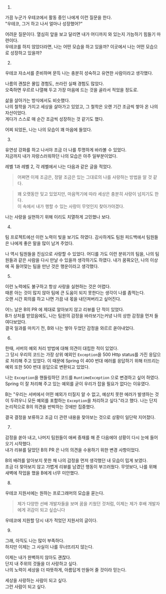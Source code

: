 1.
가끔 누군가 우테코에서 활동 중인 나에게 이런 질문을 한다.   
"우테코, 그거 하고 나서 얼마나 성장했어?"

어려운 질문이다.
열심히 앞을 보고 달리면 내가 어디까지 와 있는지 가늠하기 힘들기 마련이다.  
우테코를 하지 않았더라면, 나는 어떤 모습을 하고 있을까?
이곳에서 나는 어떤 모습으로 성장하고 있을까?

2.
우테코 자소서를 준비하며 문득 나는 충분히 성숙하고 유연한 사람이라고 생각했다.

나름의 괜찮은 몰입 경험도, 쓰라린 실패 경험도 많았다.  
오죽하면 우르르 나열해 두고 가장 마음에 드는 것을 골라서 적었을 정도로.

삶을 살아가는 방식에서도 비슷했다.   
나의 철학을 가지고 세상을 살아가고 있었고, 그 철학은 오랜 기간 조금씩 쌓아 온 나의 자산이었다.   
게다가 스스로 매 순간 조금씩 성장하는 것 같기도 했다.

어찌 되었든, 나는 나의 모습이 꽤 마음에 들었다.

3.
유연성 강화를 하고 나서야 조금 더 나를 투명하게 바라볼 수 있었다.  
지금까지 내가 자랑스러워하던 나의 모습은 아주 일부분이었다.

레벨 1과 레벨 2, 각 레벨에서 나는 다음과 같은 글을 적었다.

> 어쩌면 이제 조금은, 정말 조금은 있는 그대로의 나를 사랑하는 방법을 알 것 같다.

> 꽤 오랫동안 잊고 있었지만, 마음먹기에 따라 세상은 충분히 사랑이 넘치기도 한다.   
> 이 속에서 내가 행할 수 있는 사랑이 무엇인지 찾아가야겠다.

나는 사랑을 실현하기 위해 이리도 치열하게 고민했나 보다.

4.
팀 프로젝트에선 이런 노력이 빛을 보기도 하였다.
감사하게도 팀원 피드백에서 팀원들은 나에게 좋은 말을 많이 남겨 주었다.

나 역시 팀원들을 진심으로 사랑할 수 있었다.
어디를 가도 이런 분위기의 팀을, 나의 팀원들과 같은 사람을 다시 만날 수 있을까 생각하기도 하였다.
내가 꿈꿔오던, 나의 이상에 꼭 들어맞는 팀을 만난 것은 행운이라고 생각했다.

5.
이런 노력에도 불구하고 항상 사랑을 실현하는 것은 어렵다.  
때론 아는 것이 많지 않아 팀에 큰 도움이 되지 못한다는 생각이 나를 좀먹는다.  
오랜 시간 회의를 하고 나면 가끔 내 몫을 내던져버리고 싶어진다.   

어느 날은 B의 PR 에 제대로 알아보지 않고 리뷰를 단 적이 있었다.  
B가 상처를 받았음에도, 나는 팀원의 감정을 바라보기는커녕 나의 상한 감정을 먼저 들여다보았다.   
결국 일과를 마치기 전, B와 나는 쌓아 두었던 감정을 와르르 쏟아내었다.  

6.
한때, 서버의 예외 처리 방법에 대해 의견이 대립한 적이 있었다.   
그 당시 우리의 코드는 가장 상위 예외인 `Exception`을 500 Http status를 가진 응답으로 처리해 주고 있었다.
이 때문에 Spring 이 400 번대 에러를 응답하기 위해 터뜨리는 예외 또한 500 번대 응답으로 변환되고 있었다.

나는 `Exception`을 핸들링하던 코드를 `RuntimeException` 으로 변경하고 싶어 하였다.
Spring 이 잘 처리해 주고 있는 예외를 굳이 우리가 잡을 필요가 없다는 이유였다.

B는 "우리는 서버에서 어떤 예외가 터질지 알 수 없고, 예상치 못한 에러가 발생하는 것이 두려우니 모든 예외를 포함하는 `Exception`을 처리하고 싶다."라고 했다.
나는 단지 논리적으로 B의 의견을 반박하는 것에만 집중했다.

결국 결정을 보류하고 조금 더 관련 내용을 찾아보는 것으로 상황이 일단락 지어졌다.

7.
감정을 쏟아 내고, 나머지 팀원들이 애써 중재를 해 준 다음에야 상황이 다시 눈에 들어오기 시작했다.  
내가 리뷰를 달았던 B의 PR 은 나의 의견을 수용하기 위한 변경 사항이었다.

B의 배려를 알아보지 못한 채 나의 감정을 먼저 생각했던 내 모습이 밉게 보였다.   
조금 더 찾아보지 않고 가볍게 리뷰를 남겼던 행동이 부끄러웠다.
무엇보다, 나를 위해 새벽에 작업을 했을 B에게 너무 미안했다.

8.
우테코 지원서에는 원하는 프로그래머의 모습을 묻는다.

> 제가 다양한 선배 개발자들을 보며 꿈을 키웠던 것처럼, 이제는 제가 후배 개발자에게 귀감이 되고 싶습니다

우테코에 지원할 당시 내가 적었던 지원서의 글이다.

9.
그래, 아직도 나는 많이 부족하다.   
하지만 이제는 그 사실이 나를 무너뜨리지 않는다.   

이제는 내가 완벽하지 않아도 괜찮다.  
단지 내 주위의 것들을 더 사랑하고 싶다.   
나의 노력이 세상을 더 따뜻하게, 아름답게 만들어 줄 것이라 믿는다.

세상을 사랑하는 사람이 되고 싶다.   
그런 사람이 되고 싶다.
